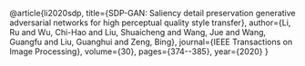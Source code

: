 @article{li2020sdp,
  title={SDP-GAN: Saliency detail preservation generative adversarial networks for high perceptual quality style transfer},
  author={Li, Ru and Wu, Chi-Hao and Liu, Shuaicheng and Wang, Jue and Wang, Guangfu and Liu, Guanghui and Zeng, Bing},
  journal={IEEE Transactions on Image Processing},
  volume={30},
  pages={374--385},
  year={2020}
}